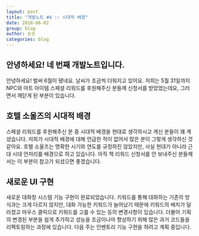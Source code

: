 ```yaml
---
layout: post
title: "개발노트 #4 :: 시대적 배경"
date: 2018-06-02
group: blog
author: 눈눈
categories: blog
---
```


## 안녕하세요! 네 번째 개발노트입니다.

안녕하세요! 벌써 6월이 됐네요. 날씨가 조금씩 더워지고 있어요.
저희는 5월 31일까지 NPC와 마트 아이템 스페셜 리워드를 후원해주신 분들께 신청서를 받았었는데요, 그러면서 깨닫게 된 부분이 있습니다.


## 호텔 소울즈의 시대적 배경

스페셜 리워드를 후원해주신 분 중 시대적 배경을 현대로 생각하시고 계신 분들이 꽤 계셨습니다.
저희가 시대적 배경에 대해 언급한 적이 없어서 많은 분이 그렇게 생각하신 것 같아요.
호텔 소울즈는 명확한 시기와 연도를 규정하진 않았지만, 사실 현대가 아니라 근대 시대 언저리를 배경으로 하고 있습니다.
아직 책 리워드 신청서를 안 보내주신 분들께서는 이 부분이 참고가 되셨으면 좋겠습니다.



## 새로운 UI 구현

새로운 대화창 시스템 기능 구현이 완료되었습니다. 키워드를 통해 대화하는 기존의 방식과는 크게 다르지 않지만, 대화 가능한 키워드가 늘어났기 때문에 키워드의 배치가 달라졌고
마우스 클릭으로 키워드를 고를 수 있는 등의 변경사항이 있습니다.
더불어 기획의 변경된 부분을 쉽게 추가하고 성능을 조금이나마 향상하기 위해 많은 과거 코드들을 리팩토링하는 과정에 있습니다.
다음 주는 인벤토리 기능 구현을 하려고 계획 중입니다.
